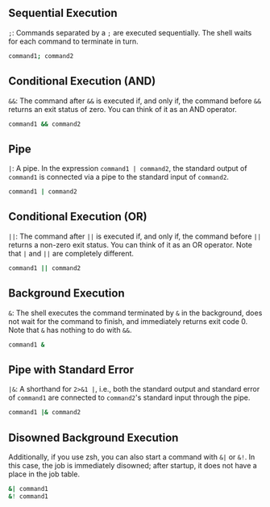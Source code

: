 ## Sequential Execution
`;`: Commands separated by a `;` are executed sequentially. The shell waits for each command to terminate in turn.

```sh
command1; command2
```

## Conditional Execution (AND)
`&&`: The command after `&&` is executed if, and only if, the command before `&&` returns an exit status of zero. You can think of it as an AND operator.

```sh
command1 && command2
```

## Pipe
`|`: A pipe. In the expression `command1 | command2`, the standard output of `command1` is connected via a pipe to the standard input of `command2`.

```sh
command1 | command2
```

## Conditional Execution (OR)
`||`: The command after `||` is executed if, and only if, the command before `||` returns a non-zero exit status. You can think of it as an OR operator. Note that `|` and `||` are completely different.

```sh
command1 || command2
```

## Background Execution
`&`: The shell executes the command terminated by `&` in the background, does not wait for the command to finish, and immediately returns exit code 0. Note that `&` has nothing to do with `&&`.

```sh
command1 &
```

## Pipe with Standard Error
`|&`: A shorthand for `2>&1 |`, i.e., both the standard output and standard error of `command1` are connected to `command2`'s standard input through the pipe.

```sh
command1 |& command2
```

## Disowned Background Execution
Additionally, if you use zsh, you can also start a command with `&|` or `&!`. In this case, the job is immediately disowned; after startup, it does not have a place in the job table.

```sh
&| command1
&! command1
```

